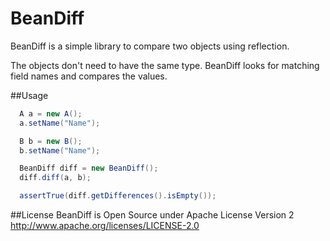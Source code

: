 # BeanDiff
BeanDiff is a simple library to compare two objects using reflection. 

The objects don't need to have the same type. BeanDiff looks for matching field names and compares the values.

##Usage
```java
  A a = new A();
  a.setName("Name");

  B b = new B();
  b.setName("Name");

  BeanDiff diff = new BeanDiff();
  diff.diff(a, b);

  assertTrue(diff.getDifferences().isEmpty());
```

##License
BeanDiff is Open Source under Apache License Version 2
http://www.apache.org/licenses/LICENSE-2.0
